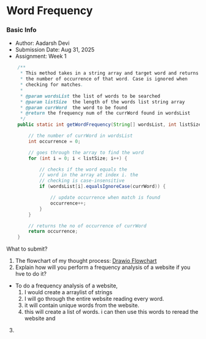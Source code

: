# Word Frequency

### Basic Info
- Author: Aadarsh Devi
- Submission Date: Aug 31, 2025
- Assignment: Week 1

```java
    /**
     * This method takes in a string array and target word and returns
     * the number of occurrence of that word. Case is ignored when
     * checking for matches.
     *
     * @param wordsList the list of words to be searched
     * @param listSize  the length of the words list string array
     * @param currWord  the word to be found
     * @return the frequency num of the currWord found in wordsList
     */
    public static int getWordFrequency(String[] wordsList, int listSize, String currWord) {

        // the number of currWord in wordsList
        int occurrence = 0;

        // goes through the array to find the word
        for (int i = 0; i < listSize; i++) {

            // checks if the word equals the
            // word in the array at index i. the
            // checking is case-insensitive
            if (wordsList[i].equalsIgnoreCase(currWord)) {

                // update occurrence when match is found
                occurrence++;
            }
        }

        // returns the no of occurrence of currWord
        return occurrence;
    }
```
What to submit?
1. The flowchart of my thought process: [Drawio Flowchart](word_frequency_flowchart.drawio)
2. Explain how will you perform a frequency analysis of a website if you hve to do it?
 - To do a frequency analysis of a website,
   1. I would create a arraylist of strings
   2. I will go through the entire website reading every word.
   2. it will contain unique words from the website.
   3. this will create a list of words. i can then use this words to reread the website and 
3. 
